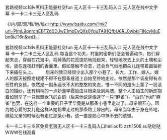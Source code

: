 套路视频cc18lv黑料正能量社交fun
无人区卡一卡三乱码入口
无人区在线中文字幕
卡一卡二卡三无人区乱码


《/内/部/观/看/地/址👉http://www.baidu.com/link?url=PImL9pnrcnEBTZd0DJwE1moEyQXs0YpuTA91QfbU6RL0wbkiFlNcvMuEbn0iJT6n&wd》--

套路视频cc18lv黑料正能量社交fun
无人区卡一卡三乱码入口
无人区在线中文字幕
卡一卡二卡三无人区乱码
每当这个功夫，村里的密斯们便会普遍动作。她们穿起夹衣，穿越在花海中，将掉落的花蕊提防地捡起来，轻轻地吹去上头的土壤和尘埃，放在连夜赶制的香囊里。假如感触不合意，还会负气似地把朵儿连带着画轴折下来插在头上。
　　后来的我已经很少出入那个小巷了，长大，工作，嫁人。嫁人的那天按照老规矩不得不在那条巷道上自始至终地走过。依然是那个调皮得有点任性的女孩，依然是一副永远长不大的憨憨的笑态，惟一不同的是头上蒙了一层洁白的婚纱，还有稍稍的一点娇羞早霞般由耳根染及到两腮，整个人由陌生的新郎抱着如同举了一只飘飘欲飞的白鸽（后来他说是像逮了一只“麻雀”）。“白鸽”也好“麻雀”也罢，在这样一个重要的日子里毕竟是从那条小巷里走过了。母亲很开心，因为她心爱的女儿是这样从她祖辈走过的那条路上嫁出的，母亲当年由于身在外地，嫁给父亲的时候没有走过那条小巷，这一直是她心中抹不去的遗憾。





卡一卡二卡三专区免费老狼无人区卡一卡三乱码入口heiliao15 zztt1508.su哒哒哒WWW在线观看
